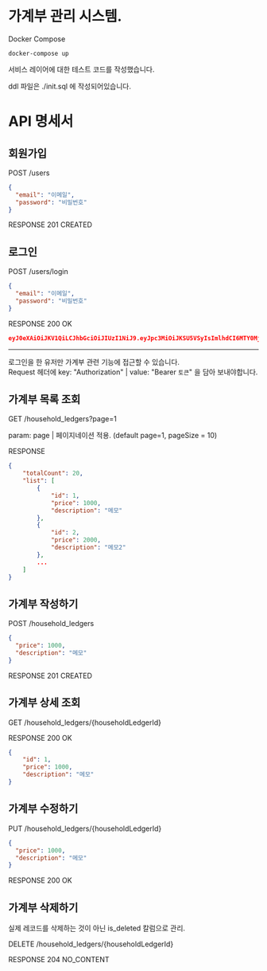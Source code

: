 # 가계부 관리 시스템.

Docker Compose

~~~shell
docker-compose up
~~~

서비스 레이어에 대한 테스트 코드를 작성했습니다.

ddl 파일은 ./init.sql 에 작성되어있습니다.

# API 명세서

## 회원가입
POST /users

~~~json
{
  "email": "이메일",
  "password": "비밀번호"
}
~~~

RESPONSE
201 CREATED

## 로그인
POST /users/login

~~~json
{
  "email": "이메일",
  "password": "비밀번호"
}
~~~

RESPONSE
200 OK
~~~json
eyJ0eXAiOiJKV1QiLCJhbGciOiJIUzI1NiJ9.eyJpc3MiOiJKSU5VSyIsImlhdCI6MTY0MjE1MTU2MCwiZXhwIjoxNj...
~~~

---

로그인을 한 유저만 가계부 관련 기능에 접근할 수 있습니다. <br>
Request 헤더에 key: "Authorization" | value: "Bearer `토큰`" 을 담아 보내야합니다. 

## 가계부 목록 조회
GET /household_ledgers?page=1

param: page | 페이지네이션 적용. (default page=1, pageSize = 10)

RESPONSE
~~~json
{
    "totalCount": 20,
    "list": [
        {
            "id": 1,
            "price": 1000,
            "description": "메모"
        },
        {
            "id": 2,
            "price": 2000,
            "description": "메모2"
        },
        ...
    ]
}
~~~

## 가계부 작성하기
POST /household_ledgers

~~~json
{
  "price": 1000,
  "description": "메모"
}
~~~

RESPONSE
201 CREATED

## 가계부 상세 조회
GET /household_ledgers/{householdLedgerId}

RESPONSE
200 OK
~~~json
{
    "id": 1,
    "price": 1000,
    "description": "메모"
}
~~~

## 가계부 수정하기
PUT /household_ledgers/{householdLedgerId}

~~~json
{
  "price": 1000,
  "description": "메모"
}
~~~

RESPONSE
200 OK

## 가계부 삭제하기

실제 레코드를 삭제하는 것이 아닌 is_deleted 칼럼으로 관리.

DELETE /household_ledgers/{householdLedgerId}

RESPONSE
204 NO_CONTENT
